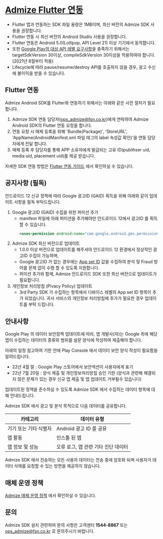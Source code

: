 [Admize Flutter 연동](https://github.com/admize/admize-sdk-flutter/blob/main/README.md)
====
- Flutter 앱과 연동하는 SDK 파일 용량은 1MB이며, 최신 버전의 Admize SDK 사용을 권장합니다.
- Flutter 연동 시 최신 버전의 Android Studio 사용을 권장합니다.
- Flutter 연동은 Android 5.0(Lollipop, API Level 21) 이상 기기에서 동작합니다. 
- 또한 [Google Play의 대상 API 레벨 요구사항](https://developer.android.com/distribute/best-practices/develop/target-sdk?hl=ko)을 충족하기 위해서는 targetSdkVersion 30이상, compileSdkVersion 30이상을 적용하여야 합니다.(2021년 8월부터 적용)
- Lifecycle에 따라 pause/resume/destroy API를 호출하지 않을 경우, 광고 수신에 불이익을 받을 수 있습니다.

Flutter 연동
----
Admize Android SDK를 Flutter와 연동하기 위해서는 아래와 같은 사전 절차가 필요합니다.
1) Admize SDK 연동 담당자(ops_admize@fsn.co.kr)에게 연락하여 Admize Android SDK의 Flutter 연동 요청을 합니다.
2) 연동 요청 시 매체 등록을 위해 'Bundle(Package)', 'StoreURL', 'AppName(AndroidManifest.xml 파일 <application> 태그의 label 속성값 확인)'을 연동 담당자에게 전달 합니다.
3) 매체 등록 후 담당자를 통해 APP 소유자에게 발급되는 고유 ID(publihser uid, media uid, placement uid)를 제공 받습니다.

자세한 SDK 연동 방법은 [Flutter 연동 가이드](https://github.com/admize/admize-sdk-flutter/blob/main/Flutter%20%EC%97%B0%EB%8F%99%20%EA%B0%80%EC%9D%B4%EB%93%9C.md) 에서 확인하실 수 있습니다.

공지사항 (필독)
----
안드로이드 12 신규 정책에 따라 Google 광고ID (GAID) 획득을 위해 아래와 같이 업데이트 사항을 필독 부탁드립니다.

1. Google 광고ID (GAID) 수집을 위한 퍼미션 추가 
   - manifest 파일에 아래 퍼미션을 추가해야만 안드로이드 12에서 광고ID 를 획득할 수 있습니다.
     ```xml
     <uses-permission android:name="com.google.android.gms.permission.AD_ID"/>
     ```
2. Admize SDK 최신 버전으로 업데이트
   - 1.0.0 이상 버전으로 업데이트를 해주셔야 안드로이드 12 환경에서 정상적인 광고ID 수집이 가능하며,
   - Google 광고ID 가 없는 경우에는 [App set ID](https://developer.android.com/training/articles/app-set-id) 값을 수집하여 분석 및 Fraud 방어를 문제 없이 수행 할 수 있도록 지원합니다.
   - 퍼미션 추가와 함께, Admize 안드로이드 SDK 또한 최신 버전으로 업데이트가 필요합니다.
3. 개인정보 처리방침 (Pivacy Policy) 업데이트 
   - 3rd Party SDK 가 수집하는 항목에서 디바이스 레벨의 App set ID 항목이 추가 되었습니다. 귀사 서비스의 개인정보 처리방침에 추가가 필요한 경우 업데이트를 부탁 드립니다.

안내사항
----
Google Play 의 데이터 보안정책 업데이트에 따라, 앱 개발사(자)는 Google 측에 해당 앱이 수집하는 데이터의 종류와 범위를 설문 양식에 작성하여 제출해야 합니다.

아래의 일정 참고하여 기한 안에 Play Console 에서 데이터 보안 양식 작성이 필요함을 알려드립니다.

- 22년 4월 말 : Google Play 스토어에서 보안섹션이 사용자에게 표기
- 22년 7월 20일 : 양식 제출 및 개인정보처리방침 승인 기한 (양식과 관련해 해결되지 않은 문제가 있는 경우 신규 앱 제출 및 앱 업데이트 거부될수 있습니다)

업데이트된 정책을 준수하실 수 있도록 Admize SDK 에서 수집하는 데이터 항목에 대해 안내드립니다.

Admize SDK 에서 광고 및 분석 목적으로 다음 데이터를 공유합니다.

카테고리|데이터 유형
---|---
기기 또는 기타 식별자|Android 광고 ID 를 공유
앱 활동|인스톨 된 앱
앱 정보 및 성능|오류 로그, 앱 관련 기타 진단 데이터

Admize SDK 에서 전송하는 모든 사용자 데이터는 전송 중에 암호화 되며 사용자가 데이터 삭제를 요청할 수 있는 방편을 제공하지 않습니다.

매체 운영 정책
----
[Admize 매체 운영 정책](https://admize-static.s3.ap-northeast-2.amazonaws.com/ADMIZE_%EB%A7%A4%EC%B2%B4%EC%9A%B4%EC%98%81%EC%A0%95%EC%B1%85.html) 에서 확인하실 수 있습니다.

문의
----
Admize SDK 설치 관련하여 문의 사항은 고객센터 **1544-8867** 또는
<ops_admize@fsn.co.kr> 로 문의주시기 바랍니다.

